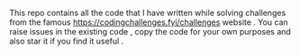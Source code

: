 This repo contains all the code that I have written while solving challenges from the famous https://codingchallenges.fyi/challenges website . You can raise issues in the existing code , copy the code for your own purposes and also star it if you find it useful .
